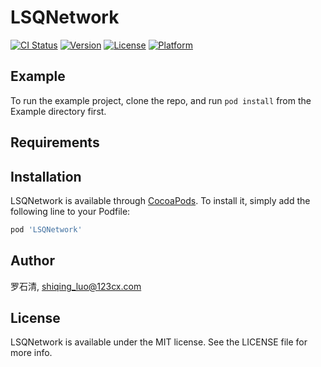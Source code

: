 # LSQNetwork

[![CI Status](https://img.shields.io/travis/罗石清/LSQNetwork.svg?style=flat)](https://travis-ci.org/罗石清/LSQNetwork)
[![Version](https://img.shields.io/cocoapods/v/LSQNetwork.svg?style=flat)](https://cocoapods.org/pods/LSQNetwork)
[![License](https://img.shields.io/cocoapods/l/LSQNetwork.svg?style=flat)](https://cocoapods.org/pods/LSQNetwork)
[![Platform](https://img.shields.io/cocoapods/p/LSQNetwork.svg?style=flat)](https://cocoapods.org/pods/LSQNetwork)

## Example

To run the example project, clone the repo, and run `pod install` from the Example directory first.

## Requirements

## Installation

LSQNetwork is available through [CocoaPods](https://cocoapods.org). To install
it, simply add the following line to your Podfile:

```ruby
pod 'LSQNetwork'
```

## Author

罗石清, shiqing_luo@123cx.com

## License

LSQNetwork is available under the MIT license. See the LICENSE file for more info.
